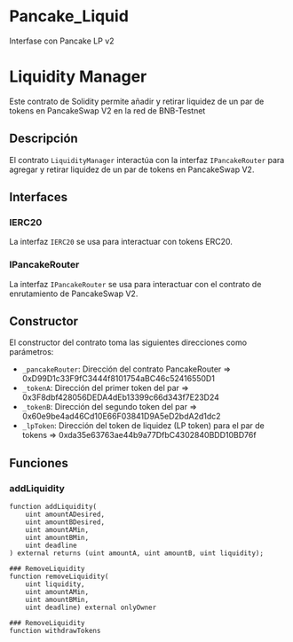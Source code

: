 # Pancake_Liquid
Interfase con Pancake  LP v2
# Liquidity Manager

Este contrato de Solidity permite añadir y retirar liquidez de un par de tokens en PancakeSwap V2 en la red de BNB-Testnet

## Descripción

El contrato `LiquidityManager` interactúa con la interfaz `IPancakeRouter` para agregar y retirar liquidez de un par de tokens en PancakeSwap V2. 

## Interfaces

### IERC20

La interfaz `IERC20` se usa para interactuar con tokens ERC20.

### IPancakeRouter

La interfaz `IPancakeRouter` se usa para interactuar con el contrato de enrutamiento de PancakeSwap V2.

## Constructor

El constructor del contrato toma las siguientes direcciones como parámetros:

- `_pancakeRouter`: Dirección del contrato PancakeRouter => 0xD99D1c33F9fC3444f8101754aBC46c52416550D1
- `_tokenA`: Dirección del primer token del par => 0x3F8dbf428056DEDA4dEb13399c66d343f7E23D24
- `_tokenB`: Dirección del segundo token del par => 0x60e9be4ad46Cd10E66F03841D9A5eD2bdA2d1dc2
- `_lpToken`: Dirección del token de liquidez (LP token) para el par de tokens => 0xda35e63763ae44b9a77DfbC4302840BDD10BD76f

## Funciones

### addLiquidity

```solidity
function addLiquidity(
    uint amountADesired,
    uint amountBDesired,
    uint amountAMin,
    uint amountBMin,
    uint deadline
) external returns (uint amountA, uint amountB, uint liquidity);

### RemoveLiquidity
function removeLiquidity(
    uint liquidity,
    uint amountAMin,
    uint amountBMin,
    uint deadline) external onlyOwner

### RemoveLiquidity
function withdrawTokens
